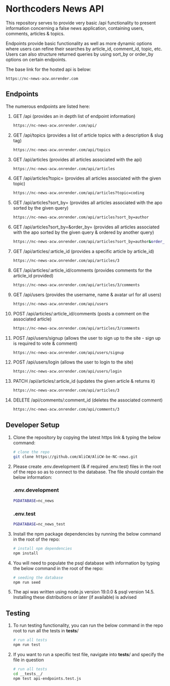 # Northcoders News API

This repository serves to provide very basic /api functionality to present information concerning a false news application, containing users, comments, articles & topics.

Endpoints provide basic functionality as well as more dynamic options where users can refine their searches by article_id, comment_id, topic, etc. Users can also structure returned queries by using sort_by or order_by options on certain endpoints.

The base link for the hosted api is below:

    https://nc-news-acw.onrender.com

## Endpoints

The numerous endpoints are listed here:

   
1. GET /api 
(provides an in depth list of endpoint information)
    
    ```bash
    https://nc-news-acw.onrender.com/api/
    ```

2. GET /api/topics
(provides a list of article topics with a description & slug tag)

    ```bash
    https://nc-news-acw.onrender.com/api/topics
    ```

3. GET /api/articles
(provides all articles associated with the api)

    ```bash
    https://nc-news-acw.onrender.com/api/articles
    ```

4. GET /api/articles?topic=<query-here>
(provides all articles associated with the given topic)

    ```bash
    https://nc-news-acw.onrender.com/api/articles?topic=coding
    ```

5. GET /api/articles?sort_by=<query-here>
(provides all articles associated with the apo sorted by the given query)
    
    ```bash
    https://nc-news-acw.onrender.com/api/articles?sort_by=author
    ```

6. GET /api/articles?sort_by=<query-here>&order_by=<query-here>
(provides all articles associated with the apo sorted by the given query & ordered by another query)

    ```bash
    https://nc-news-acw.onrender.com/api/articles?sort_by=author&order_by=asc
    ```

7. GET /api/articles/:article_id
(provides a specific article by article_id)

    ```bash
    https://nc-news-acw.onrender.com/api/articles/3
    ```

8. GET /api/articles/:article_id/comments
(provides comments for the article_id provided)

    ```bash
    https://nc-news-acw.onrender.com/api/articles/3/comments
    ```

9. GET /api/users
(provides the username, name & avatar url for all users)

    ```bash
    https://nc-news-acw.onrender.com/api/users
    ```

10. POST /api/articles/:article_id/comments
(posts a comment on the associated article)

    ```bash
    https://nc-news-acw.onrender.com/api/articles/3/comments
    ```

11. POST /api/users/signup
    (allows the user to sign up to the site - sign up is required to vote & comment)
    ```bash
    https://nc-news-acw.onrender.com/api/users/signup
    ```

12. POST /api/users/login
    (allows the user to login to the site)
    ```bash
    https://nc-news-acw.onrender.com/api/users/login
    ```

13. PATCH /api/articles/:article_id
(updates the given article & returns it)

    ```bash
    https://nc-news-acw.onrender.com/api/articles/3
    ```

14. DELETE /api/comments/:comment_id
(deletes the associated comment)

    ```bash
    https://nc-news-acw.onrender.com/api/comments/3
    ```

## Developer Setup

1. Clone the repository by copying the latest https link & typing the below command:

    ```bash
    # clone the repo
    git clone https://github.com/AliCW/AliCW-be-NC-news.git
    ```

2. Please create .env.development (& if required .env.test) files in the root of the repo so as to connect to the database. The file should contain the below information:

    ### .env.development
    ```bash
    PGDATABASE=nc_news
    ```

    ### .env.test
    ```bash
    PGDATABASE=nc_news_test
    ```

3. Install the npm package dependencies by running the below command in the root of the repo:

    ```bash
    # install npm dependencies
    npm install
    ```

4. You will need to populate the psql database with information by typing the below command in the root of the repo:

    ```bash
    # seeding the database
    npm run seed
    ```

5. The api was written using node.js version 19.0.0 & psql version 14.5. Installing these distributions or later (if available) is advised

## Testing

1. To run testing functionality, you can run the below command in the repo root to run all the tests in __tests__/

    ```bash
    # run all tests
    npm run test
    ```

2. If you want to run a specific test file, navigate into __tests__/ and specify the file in question

    ```bash
    # run all tests
    cd __tests__/
    npm test api-endpoints.test.js
    ```
